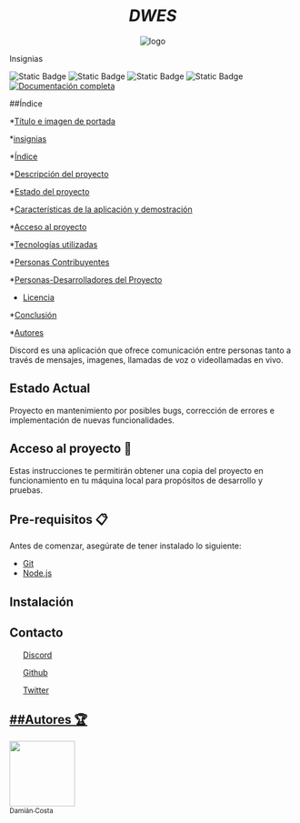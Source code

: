 <h1 align="center"><em>DWES</em></h1>

<p align="center">
 <img src="https://github.com/user-attachments/assets/a5108050-b181-4b98-bd1a-8806d69a9e39" alt="logo" />
</p>

Insignias

![Static Badge](https://img.shields.io/badge/discord-Proyecto-brightgreen?logo=discord)
![Static Badge](https://img.shields.io/badge/%3Clicense%3E-%3CMIT%3E-red)
![Static Badge](https://img.shields.io/badge/%3CMaven%20central%3E-v4.0.1-blue)
![Static Badge](https://img.shields.io/badge/%3Crelease%20date%3E-august-yellow)
[![Documentación completa](https://img.shields.io/badge/Documentación-Completa-brightgreen)](https://tu-enlace.com)

##Índice

*[Título e imagen de portada](#Título-e-imagen-de-portada)

*[insignias](insignias)

*[Índice](#índice)

*[Descripción del proyecto](#descripción-del-proyecto)

*[Estado del proyecto](#Estado-del-proyecto)

*[Características de la aplicación y demostración](#Características-de-la-aplicación-y-demostración)

*[Acceso al proyecto](#acceso-proyecto)

*[Tecnologías utilizadas](#tecnologías-utilizadas)

*[Personas Contribuyentes](#personas-contribuyentes)

*[Personas-Desarrolladores del Proyecto](#personas-desarrolladores)

* [Licencia](#licencia)

*[Conclusión](#conclusión)

*[Autores](#autores)

Discord es una aplicación que ofrece comunicación entre personas tanto a través de mensajes, imagenes, llamadas de voz o videollamadas en vivo.

<h2>Estado Actual </h2>
Proyecto en mantenimiento por posibles bugs, corrección de errores e implementación de nuevas funcionalidades.

<h2>Acceso al proyecto 🚀</h2>
Estas instrucciones te permitirán obtener una copia del proyecto en funcionamiento en tu máquina local para propósitos de desarrollo y pruebas.

<h2>Pre-requisitos 📋</h2>
Antes de comenzar, asegúrate de tener instalado lo siguiente:

<ul>
 <li><a href="https://git-scm.com/">Git</a></li>
 <li><a href="https://nodejs.org/en">Node.js</a></li>
</ul>

<h2>Instalación</h2>

<h2>Contacto</h2>
<a href="https://discord.com/"><ul>Discord</ul></a>
<a href="https://discord.com/"><ul>Github</ul>
<a href="https://discord.com/"><ul>Twitter</ul>

<h2>##Autores 🏆</h2>

[<img src="https://avatars.githubusercontent.com/u/165881637?v=4" width=115><br><sub>Damián Costa</sub>](https://github.com/Damiancb97)





